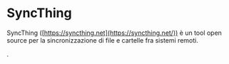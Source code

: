 # SyncThing

SyncThing ([https://syncthing.net](https://syncthing.net/)) è un tool open source per la sincronizzazione di file e cartelle fra sistemi remoti.

.
